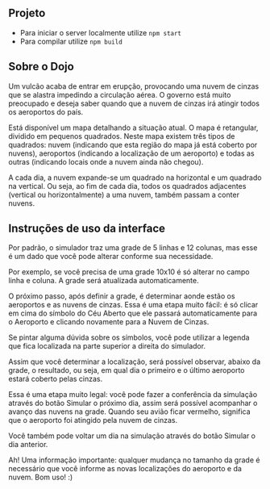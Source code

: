 ## Projeto
- Para iniciar o server localmente utilize `npm start`
- Para compilar utilize `npm build`

## Sobre o Dojo
Um vulcão acaba de entrar em erupção, provocando uma nuvem de cinzas que se alastra impedindo a circulação aérea. O governo está muito preocupado e deseja saber quando que a nuvem de cinzas irá atingir todos os aeroportos do país.

Está disponível um mapa detalhando a situação atual. O mapa é retangular, dividido em pequenos quadrados. Neste mapa existem três tipos de quadrados: nuvem (indicando que esta região do mapa já está coberto por nuvens), aeroportos (indicando a localização de um aeroporto) e todas as outras (indicando locais onde a nuvem ainda não chegou).

A cada dia, a nuvem expande-se um quadrado na horizontal e um quadrado na vertical. Ou seja, ao fim de cada dia, todos os quadrados adjacentes (vertical ou horizontalmente) a uma nuvem, também passam a conter nuvens.


## Instruções de uso da interface
Por padrão, o simulador traz uma grade de 5 linhas e 12 colunas, mas esse é um dado que você pode alterar conforme sua necessidade.

Por exemplo, se você precisa de uma grade 10x10 é só alterar no campo linha e coluna. A grade será atualizada automaticamente.

O próximo passo, após definir a grade, é determinar aonde estão os aeroportos e as nuvens de cinzas. Essa é uma etapa muito fácil: é só clicar em cima do símbolo do Céu Aberto que ele passará automaticamente para o Aeroporto e clicando novamente para a Nuvem de Cinzas.

Se pintar alguma dúvida sobre os símbolos, você pode utilizar a legenda que fica localizada na parte superior a direita do simulador.

Assim que você determinar a localização, será possível observar, abaixo da grade, o resultado, ou seja, em qual dia o primeiro e o último aeroporto estará coberto pelas cinzas.

Essa é uma etapa muito legal: você pode fazer a conferência da simulação através do botão Simular o próximo dia, assim será possível acompanhar o avanço das nuvens na grade. Quando seu avião ficar vermelho, significa que o aeroporto foi atingido pela nuvem de cinzas.

Você também pode voltar um dia na simulação através do botão Simular o dia anterior.

Ah! Uma informação importante: qualquer mudança no tamanho da grade é necessário que você informe as novas localizações do aeroporto e da nuvem. Bom uso! :)


